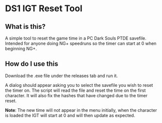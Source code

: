 # DS1 IGT Reset Tool #

## What is this? ##

A simple tool to reset the game time in a PC Dark Souls PTDE savefile.
Intended for anyone doing NG+ speedruns so the timer can start at 0
when beginning NG+.

## How do I use this ##

Download the .exe file under the releases tab and run it. 

A dialog should appear asking you to select the savefile you wish to 
reset the timer on. The script will read the file and reset the time
on the first character. It will also fix the hashes that have changed
due to the timer reset.

**Note**: The new time will not appear in the menu initially, when the
character is loaded the IGT will start at 0 and will then update as
expected.
